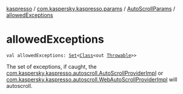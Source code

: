 [kaspresso](../../index.md) / [com.kaspersky.kaspresso.params](../index.md) / [AutoScrollParams](index.md) / [allowedExceptions](./allowed-exceptions.md)

# allowedExceptions

`val allowedExceptions: `[`Set`](https://kotlinlang.org/api/latest/jvm/stdlib/kotlin.collections/-set/index.html)`<`[`Class`](https://docs.oracle.com/javase/6/docs/api/java/lang/Class.html)`<out `[`Throwable`](https://kotlinlang.org/api/latest/jvm/stdlib/kotlin/-throwable/index.html)`>>`

The set of exceptions, if caught, the [com.kaspersky.kaspresso.autoscroll.AutoScrollProviderImpl](../../com.kaspersky.kaspresso.autoscroll/-auto-scroll-provider-impl/index.md) or
[com.kaspersky.kaspresso.autoscroll.WebAutoScrollProviderImpl](../../com.kaspersky.kaspresso.autoscroll/-web-auto-scroll-provider-impl/index.md) will autoscroll.

